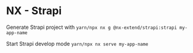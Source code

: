 # NX - Strapi

Generate Strapi project with `yarn/npx nx g @nx-extend/strapi:strapi my-app-name`

Start Strapi develop mode `yarn/npx nx serve my-app-name`
